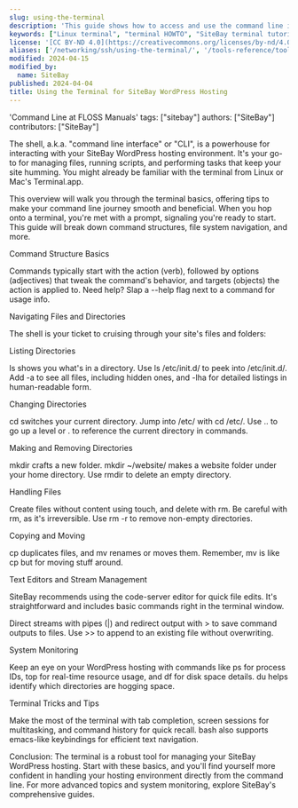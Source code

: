 ```yaml
---
slug: using-the-terminal
description: 'This guide shows how to access and use the command line interface, also known as the Shell, via a Terminal application like PuTTY to perform system admin tasks on your SiteBay WordPress hosting.'
keywords: ["Linux terminal", "terminal HOWTO", "SiteBay terminal tutorial"]
license: '[CC BY-ND 4.0](https://creativecommons.org/licenses/by-nd/4.0)'
aliases: ['/networking/ssh/using-the-terminal/', '/tools-reference/tools/using-the-terminal/', '/tools-reference/ssh/using-the-terminal/', '/using-sitebay/using-the-terminal/']
modified: 2024-04-15
modified_by:
  name: SiteBay
published: 2024-04-04
title: Using the Terminal for SiteBay WordPress Hosting
---
```


'Command Line at FLOSS Manuals'
tags: ["sitebay"]
authors: ["SiteBay"]
contributors: ["SiteBay"]

The shell, a.k.a. "command line interface" or "CLI", is a powerhouse for interacting with your SiteBay WordPress hosting environment. It's your go-to for managing files, running scripts, and performing tasks that keep your site humming. You might already be familiar with the terminal from Linux or Mac's Terminal.app.

This overview will walk you through the terminal basics, offering tips to make your command line journey smooth and beneficial. When you hop onto a terminal, you're met with a prompt, signaling you're ready to start. This guide will break down command structures, file system navigation, and more.

Command Structure Basics

Commands typically start with the action (verb), followed by options (adjectives) that tweak the command's behavior, and targets (objects) the action is applied to. Need help? Slap a --help flag next to a command for usage info.

Navigating Files and Directories

The shell is your ticket to cruising through your site's files and folders:

Listing Directories

ls shows you what's in a directory. Use ls /etc/init.d/ to peek into /etc/init.d/. Add -a to see all files, including hidden ones, and -lha for detailed listings in human-readable form.

Changing Directories

cd switches your current directory. Jump into /etc/ with cd /etc/. Use .. to go up a level or . to reference the current directory in commands.

Making and Removing Directories

mkdir crafts a new folder. mkdir ~/website/ makes a website folder under your home directory. Use rmdir to delete an empty directory.

Handling Files

Create files without content using touch, and delete with rm. Be careful with rm, as it's irreversible. Use rm -r to remove non-empty directories.

Copying and Moving

cp duplicates files, and mv renames or moves them. Remember, mv is like cp but for moving stuff around.

Text Editors and Stream Management

SiteBay recommends using the code-server editor for quick file edits. It's straightforward and includes basic commands right in the terminal window.

Direct streams with pipes (|) and redirect output with > to save command outputs to files. Use >> to append to an existing file without overwriting.

System Monitoring

Keep an eye on your WordPress hosting with commands like ps for process IDs, top for real-time resource usage, and df for disk space details. du helps identify which directories are hogging space.

Terminal Tricks and Tips

Make the most of the terminal with tab completion, screen sessions for multitasking, and command history for quick recall. bash also supports emacs-like keybindings for efficient text navigation.

Conclusion: The terminal is a robust tool for managing your SiteBay WordPress hosting. Start with these basics, and you'll find yourself more confident in handling your hosting environment directly from the command line. For more advanced topics and system monitoring, explore SiteBay's comprehensive guides.